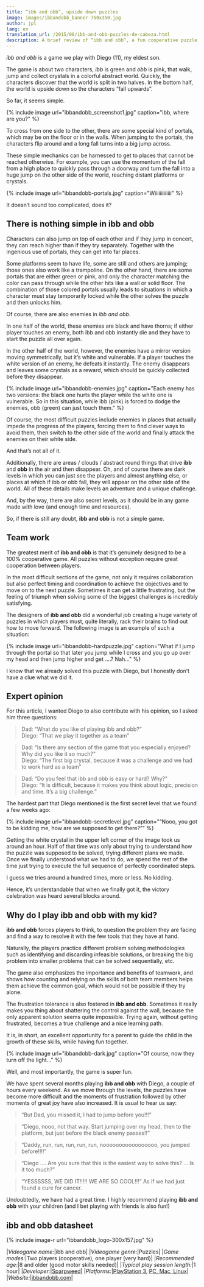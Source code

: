 ```yaml
---
title: “ibb and obb”, upside down puzzles
image: images/ibbandobb_banner-750x350.jpg
author: jpl
lang: en
translation_url: /2015/08/ibb-and-obb-puzzles-de-cabeza.html
description: A brief review of “ibb and obb”, a fun cooperative puzzle game that is perfect for parents to play with their kids.
---
```


*ibb and obb* is a game we play with Diego (11), my eldest son.

The game is about two characters, *ibb* is green and *obb* is pink, that walk, jump and collect crystals in a colorful abstract world. Quickly, the characters discover that the world is split in two halves. In the bottom half, the world is upside down so the characters “fall upwards”.

So far, it seems simple.

{% include image url="ibbandobb_screenshot1.jpg" caption="ibb, where are you?" %}

To cross from one side to the other, there are some special kind of portals, which may be on the floor or in the walls. When jumping to the portals, the characters flip around and a long fall turns into a big jump across.

These simple mechanics can be harnessed to get to places that cannot be reached otherwise. For example, you can use the momentum of the fall from a high place to quickly pass through a doorway and turn the fall into a huge jump on the other side of the world, reaching distant platforms or crystals.

{% include image url="ibbandobb-portals.jpg" caption="Wiiiiiiiiiiiii" %}

It doesn’t sound too complicated, does it?

## There is nothing simple in ibb and obb

Characters can also jump on top of each other and if they jump in concert, they can reach higher than if they try separately. Together with the ingenious use of portals, they can get into far places.

Some platforms seem to have life, some are still and others are jumping; those ones also work like a trampoline. On the other hand, there are some portals that are either green or pink, and only the character matching the color can pass through while the other hits like a wall or solid floor. The combination of those colored portals usually leads to situations in which a character must stay temporarily locked while the other solves the puzzle and then unlocks him.

Of course, there are also enemies in *ibb and obb*.

In one half of the world, these enemies are black and have thorns; if either player touches an enemy, both ibb and obb instantly die and they have to start the puzzle all over again.

In the other half of the world, however, the enemies have a mirror version moving symmetrically, but it’s white and vulnerable. If a player touches the white version of an enemy, he defeats it instantly. The enemy disappears and leaves some crystals as a reward, which should be quickly collected before they disappear.

{% include image url="ibbandobb-enemies.jpg" caption="Each enemy has two versions: the black one hurts the player while the white one is vulnerable. So in this situation, while ibb (pink) is forced to dodge the enemies, obb (green) can just touch them." %}

Of course, the most difficult puzzles include enemies in places that actually impede the progress of the players, forcing them to find clever ways to avoid them, then switch to the other side of the world and finally attack the enemies on their white side.

And that’s not all of it.

Additionally, there are areas / clouds / abstract round things that drive **ibb** and **obb** in the air and then disappear. Oh, and of course there are dark levels in which you can just see the players and almost anything else, or places at which if ibb or obb fall, they will appear on the other side of the world. All of these details make levels an adventure and a unique challenge.

And, by the way, there are also secret levels, as it should be in any game made with love (and enough time and resources).

So, if there is still any doubt, **ibb and obb** is not a simple game.

## Team work

The greatest merit of **ibb and obb** is that it’s genuinely designed to be a 100% cooperative game. All puzzles without exception require great cooperation between players.

In the most difficult sections of the game, not only it requires collaboration but also perfect timing and coordination to achieve the objectives and to move on to the next puzzle. Sometimes it can get a little frustrating, but the feeling of triumph when solving some of the biggest challenges is incredibly satisfying.

The designers of **ibb and obb** did a wonderful job creating a huge variety of puzzles in which players must, quite literally, rack their brains to find out how to move forward. The following image is an example of such a situation:

{% include image url="ibbandobb-hardpuzzle.jpg" caption="What if I jump through the portal so that later you jump while I cross and you go up over my head and then jump higher and get ….? Nah…" %}

I know that we already solved this puzzle with Diego, but I honestly don’t have a clue what we did it.

## Expert opinion

For this article, I wanted Diego to also contribute with his opinion, so I asked him three questions:

>Dad: “What do you like of playing ibb and obb?”<br>
>Diego: “That we play it together as a team”

>Dad: “Is there any section of the game that you especially enjoyed? Why did you like it so much?”<br>
>Diego: “The first big crystal, because it was a challenge and we had to work hard as a team”

>Dad: “Do you feel that ibb and obb is easy or hard? Why?”<br>
>Diego: “It is difficult, because it makes you think about logic, precision and time. It’s a big challenge.”

The hardest part that Diego mentioned is the first secret level that we found a few weeks ago:

{% include image url="ibbandobb-secretlevel.jpg" caption="“Nooo, you got to be kidding me, how are we supposed to get there?”" %}

Getting the white crystal in the upper left corner of the image took us around an hour. Half of that time was only about trying to understand how the puzzle was supposed to be solved, trying different plans we made. Once we finally understood what we had to do, we spend the rest of the time just trying to execute the full sequence of perfectly coordinated steps.

I guess we tries around a hundred times, more or less. No kidding.

Hence, it’s understandable that when we finally got it, the victory celebration was heard several blocks around.

## Why do I play ibb and obb with my kid?

**ibb and obb** forces players to think, to question the problem they are facing and find a way to resolve it with the few tools that they have at hand.

Naturally, the players practice different problem solving methodologies such as identifying and discarding infeasible solutions, or breaking the big problem into smaller problems that can be solved sequentially, etc.

The game also emphasizes the importance and benefits of teamwork, and shows how counting and relying on the skills of both team members helps them achieve the common goal, which would not be possible if they try alone.

The frustration tolerance is also fostered in **ibb and obb**. Sometimes it really makes you thing about shattering the control against the wall, because the only apparent solution seems quite impossible. Trying again, without getting frustrated, becomes a true challenge and a nice learning path.

It is, in short, an excellent opportunity for a parent to guide the child in the growth of these skills, while having fun together.

{% include image url="ibbandobb-dark.jpg" caption="Of course, now they turn off the light…" %}

Well, and most importantly, the game is super fun.

We have spent several months playing **ibb and obb** with Diego, a couple of hours every weekend. As we move through the levels, the puzzles have become more difficult and the moments of frustration followed by other moments of great joy have also increased. It is usual to hear us say:

> “But Dad, you missed it, I had to jump before you!!!”

> “Diego, nooo, not that way. Start jumping over my head, then to the platform, but just before the black enemy passes!!”

> “Daddy, run, run, run, run, run, nooooooooooooooooo, you jumped before!!!!”

> “Diego …. Are you sure that this is the easiest way to solve this? … Is it too much?”

> “YESSSSSS, WE DID IT!!!!! WE ARE SO COOL!!!” As if we had just found a cure for cancer.

Undoubtedly, we have had a great time. I highly recommend playing **ibb and obb** with your children (and I bet playing with friends is also fun!)

## ibb and obb datasheet

{% include image-r url="ibbandobb_logo-300x157.jpg" %}

|*Videogame name:*|ibb and obb|
|*Videogame genre:*|Puzzles|
|*Game modes:*|Two players (cooperative), one player (very hard)|
|*Recommended age:*|8 and older (good motor skills needed)|
|*Typical play session length:*|1 hour|
|*Developer:*|[Sparpweed](http://www.sparpweed.nl/)|
|*Platforms:*|[PlayStation 3](https://www.playstation.com/en-us/games/ibb-and-obb-ps3/), [PC, Mac, Linux](http://store.steampowered.com/app/95400/)|
|*Website:*|[ibbandobb.com](http://ibbandobb.com/)|
